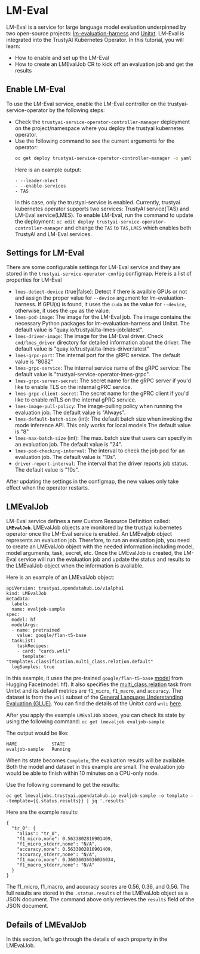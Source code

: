 # LM-Eval

LM-Eval is a service for large language model evaluation underpinned by two open-source projects: [lm-evaluation-harness](https://github.com/EleutherAI/lm-evaluation-harness)
and [Unitxt](https://www.unitxt.ai). LM-Eval is integrated into the TrustyAI Kubernetes Operator. In this tutorial, you will learn:
- How to enable and set up the LM-Eval
- How to create an LMEvalJob CR to kick off an evaluation job and get the results

## Enable LM-Eval
To use the LM-Eval service, enable the LM-Eval controller on the trustyai-service-operator by the following steps:
- Check the `trustyai-service-operator-controller-manager` deployment on the project/namespace where you deploy the trustyai kubernetes operator.
- Use the following command to see the current arguments for the operator:
  ```sh
  oc get deploy trustyai-service-operator-controller-manager -o yaml | yq '.spec.template.spec.containers[0].args'
  ```
  Here is an example output:
  ```
  - --leader-elect
  - --enable-services
  - TAS
  ```
  In this case, only the trustyai-service is enabled. Currently, trustyai kubernetes operator supports two services: TrustyAI service(TAS) and LM-Eval service(LMES).
  To enable LM-Eval, run the command to update the deployment:
  `oc edit deploy trustyai-service-operator-controller-manager` and change the `TAS` to `TAS,LMES` which enables both TrustyAI and LM-Eval services.

## Settings for LM-Eval
There are some configurable settings for LM-Eval service and they are stored in the `trustyai-service-operator-config` configmap. Here is a list of properties for
LM-Eval
- `lmes-detect-device` (true|false): Detect if there is availble GPUs or not and assign the proper value for `--device` argument for lm-evaluation-harness.
  If GPU(s) is found, it uses the `cuda` as the value for `--device`, otherwise, it uses the `cpu` as the value.
- `lmes-pod-image`: The image for the LM-Eval job. The image contains the necessary Python packages for lm-evaluation-harness and Unitxt.
  The default value is "quay.io/trustyai/ta-lmes-job:latest".
- `lmes-driver-image`: The image for the LM-Eval driver. Check `cmd/lmes_driver` directory for detailed information about the driver.
  The default value is "quay.io/trustyai/ta-lmes-driver:latest"
- `lmes-grpc-port`: The internal port for the gRPC service. The default value is "8082"
- `lmes-grpc-service`: The internal service name of the gRPC service: The default value is "trustyai-service-operator-lmes-grpc".
- `lmes-grpc-server-secret`: The secret name for the gRPC server if you'd like to enable TLS on the internal gPRC service. 
- `lmes-grpc-client-secret`: The secret name for the gPRC client if you'd like to enable mTLS on the internal gPRC service.
- `lmes-image-pull-policy`: The image-pulling policy when running the evaluation job. The default value is "Always".
- `lmes-default-batch-size` (int): The default batch size when invoking the mode inference API. This only works for local models
  The default value is "8"
- `lmes-max-batch-size` (int): The max. batch size that users can specify in an evaluation job. The default value is "24".
- `lmes-pod-checking-interval`: The interval to check the job pod for an evaluation job. The default value is "10s".
- `driver-report-interval`: The interval that the driver reports job status. The default value is "10s".

After updating the settings in the configmap, the new values only take effect when the operator restarts.

## LMEvalJob
LM-Eval service defines a new Custom Resource Definition called: **`LMEvalJob`**. LMEvalJob objects are monitored by the trustyai kubernetes operator once the
LM-Eval service is enabled. An LMEvaljob object represents an evaluation job. Therefore, to run an evaluation job, you need to create an LMEvalJob object
with the needed information including model, model arguments, task, secret, etc. Once the LMEvalJob is created, the LM-Eval service will run the evaluation
job and update the status and results to the LMEvalJob object when the information is available.

Here is an example of an LMEvalJob object:
```
apiVersion: trustyai.opendatahub.io/v1alpha1
kind: LMEvalJob
metadata:
  labels:
  name: evaljob-sample
spec:
  model: hf
  modelArgs:
  - name: pretrained
    value: google/flan-t5-base
  taskList:
    taskRecipes:
    - card: "cards.wnli"
      template: "templates.classification.multi_class.relation.default"
  logSamples: true
```
In this example, it uses the pre-trained `google/flan-t5-base` [model](https://huggingface.co/google/flan-t5-base) from Hugging Face(model: hf).
It also specifies the [multi_class.relation](https://www.unitxt.ai/en/latest/catalog/catalog.tasks.classification.multi_class.relation.html) task from Unitxt
and its default metrics are `f1_micro`, `f1_macro`, and `accuracy`. The dataset is from the `wnli` subset of the [General Language Understanding
Evaluation (GLUE)](https://huggingface.co/datasets/nyu-mll/glue). You can find the details of the Unitxt card `wnli`
[here](https://www.unitxt.ai/en/latest/catalog/catalog.cards.wnli.html).

After you apply the example `LMEvalJOb` above, you can check its state by using the following command:
`oc get lmevaljob evaljob-sample`

The output would be like:
```
NAME             STATE
evaljob-sample   Running
```

When its state becomes `Complete`, the evaluation results will be available. Both the model and dataset in this example are small.
The evaluation job would be able to finish within 10 minutes on a CPU-only node.

Use the following command to get the results:
```
oc get lmevaljobs.trustyai.opendatahub.io evaljob-sample -o template --template={{.status.results}} | jq '.results'
```
Here are the example results:
```
{
  "tr_0": {
    "alias": "tr_0",
    "f1_micro,none": 0.5633802816901409,
    "f1_micro_stderr,none": "N/A",
    "accuracy,none": 0.5633802816901409,
    "accuracy_stderr,none": "N/A",
    "f1_macro,none": 0.36036036036036034,
    "f1_macro_stderr,none": "N/A"
  }
}
```
The f1_micro, f1_macro, and accuracy scores are 0.56, 0.36, and 0.56. The full results are stored in the `.status.results` of the LMEvalJob object
as a JSON document. The command above only retrieves the `results` field of the JSON document. 

## Defails of LMEvalJob
In this section, let's go through the details of each property in the LMEvalJob.
